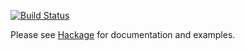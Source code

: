 [![Build Status](https://secure.travis-ci.org/MedeaMelana/ReplicateEffects.png?branch=master)](https://travis-ci.org/MedeaMelana/ReplicateEffects)

Please see [Hackage][h] for documentation and examples.

[h]: http://hackage.haskell.org/package/ReplicateEffects
